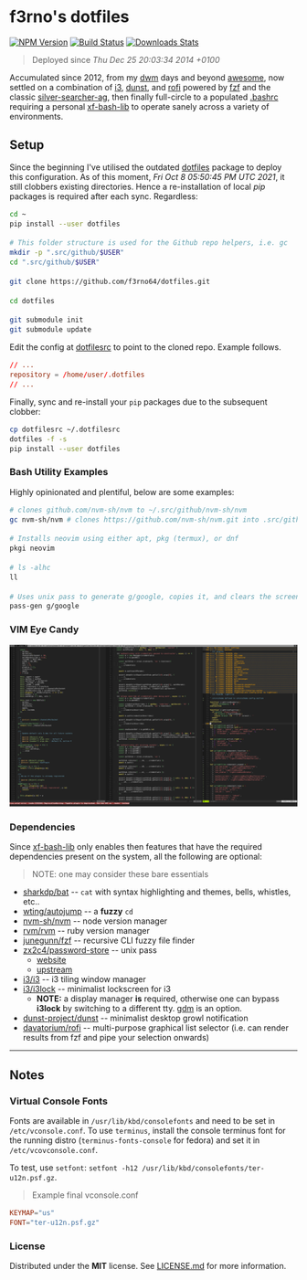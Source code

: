# f3rno's dotfiles

[![NPM Version][npm-image]][npm-url]
[![Build Status][travis-image]][travis-url]
[![Downloads Stats][npm-downloads]][npm-url]

> Deployed since *Thu Dec 25 20:03:34 2014 +0100*

Accumulated since 2012, from my [dwm][dwm-url] days and beyond
[awesome][awesomewm-url], now settled on a combination of [i3][i3-url],
[dunst][dunst-url], and [rofi][rofi-url] powered by [fzf][fzf-url] and the
classic [silver-searcher-ag][ag-url], then finally full-circle to a populated
[.bashrc](.bashrc) requiring a personal [xf-bash-lib](xf-bash-lib-url) to
operate sanely across a variety of environments.

## Setup

Since the beginning I've utilised the outdated [dotfiles][dotfiles-url] package
to deploy this configuration. As of this moment, *Fri Oct  8 05:50:45 PM UTC
2021*, it still clobbers existing directories. Hence a re-installation of local
*pip* packages is required after each sync. Regardless:

```bash
cd ~
pip install --user dotfiles

# This folder structure is used for the Github repo helpers, i.e. gc
mkdir -p ".src/github/$USER"
cd ".src/github/$USER"

git clone https://github.com/f3rno64/dotfiles.git

cd dotfiles

git submodule init
git submodule update
```

Edit the config at [dotfilesrc](dotfilesrc) to point to the cloned repo.
Example follows.

```rc
// ...
repository = /home/user/.dotfiles
// ...
```

Finally, sync and re-install your `pip` packages due to the subsequent clobber:

```bash
cp dotfilesrc ~/.dotfilesrc
dotfiles -f -s
pip install --user dotfiles
```

### Bash Utility Examples

Highly opinionated and plentiful, below are some examples:

```bash
# clones github.com/nvm-sh/nvm to ~/.src/github/nvm-sh/nvm
gc nvm-sh/nvm # clones https://github.com/nvm-sh/nvm.git into .src/github/nvm-sh/nvm

# Installs neovim using either apt, pkg (termux), or dnf
pkgi neovim

# ls -alhc
ll

# Uses unix pass to generate g/google, copies it, and clears the screen
pass-gen g/google
```

### VIM Eye Candy

![VIM config](readme_assets/vim_screenie.png)

### Dependencies

Since [xf-bash-lib][xf-bash-lib-url] only enables then features that have the
required dependencies present on the system, all the following are optional:

> NOTE: one may consider these bare essentials

* [sharkdp/bat][bat-url] -- `cat` with syntax highlighting and themes, bells,
    whistles, etc..
* [wting/autojump][autojump-url] -- a **fuzzy** `cd`
* [nvm-sh/nvm][nvm-url] -- node version manager
* [rvm/rvm][rvm-url] -- ruby version manager
* [junegunn/fzf][fzf-url] -- recursive CLI fuzzy file finder
* [zx2c4/password-store][pass-url] -- unix pass
  * [website][pass-web-url]
  * [upstream][pass-upstream-url]
* [i3/i3][i3-url] -- i3 tiling window manager
* [i3/i3lock][i3lock-url] -- minimalist lockscreen for i3
  * **NOTE:** a display manager **is** required, otherwise one can bypass
        **i3lock** by switching to a different tty. [gdm][gdm-url] is an option.
* [dunst-project/dunst][dunst-url] -- minimalist desktop growl notification
* [davatorium/rofi][rofi-url] -- multi-purpose graphical list selector (i.e.
    can render results from fzf and pipe your selection onwards)

---

## Notes

### Virtual Console Fonts

Fonts are available in `/usr/lib/kbd/consolefonts` and need to be set in
`/etc/vconsole.conf`. To use `terminus`, install the console terminus font for
the running distro (`terminus-fonts-console` for fedora) and set it in
`/etc/vcovconsole.conf`.

To test, use `setfont`:
`setfont -h12 /usr/lib/kbd/consolefonts/ter-u12n.psf.gz`.

> Example final vconsole.conf

```conf
KEYMAP="us"
FONT="ter-u12n.psf.gz"
```

### License

Distributed under the **MIT** license. See [LICENSE.md](/LICENSE.md) for more
information.

[bat-url]: https://github.com/sharkdp/bat
[autojump-url]: https:/github.com/wting/autojump
[nvm-url]: https://github.com/nvm-sh/nvm
[rvm-url]: https//github.com/rvm/rvm
[fzf-url]: https://github.com/junegunn/fzf
[pass-url]: https://github.com/zx2c4/password-store
[pass-web-url]: https://www.passwordstore.org/
[pass-upstream-url]: https://git.zx2c4.com/password-store
[i3-url]: https://github.com/i3/i3
[i3lock-url]: https://github.com/i3/i3lock
[gdm-url]: https://github.com/GNOME/gdm
[dunst-url]: https://gihtub.com/dunst-project/dunst
[rofi-url]: https://github.com/davatorium/rofi
[awesomewm-url]: https://github.com/awesomeWM/awesome
[dwm-url]: https://git.suckless.org/dwm
[ag-url]: https://github.com/ggreer/the_silver_searcher
[xf-bash-lib-url]: https://github.com/f3rno64/xf-bash-lib
[dotfiles-url]: https://github.com/jbernard/dotfiles

[npm-image]: https://img.shields.io/npm/v/@f3rno64/dotfiles.svg?style=flat-square
[npm-url]: https://npmjs.org/package/@f3rno64/dotfiles
[npm-downloads]: https://img.shields.io/npm/dm/@f3rno64/dotfiles.svg?style=flat-square
[travis-image]: https://img.shields.io/travis/f3rno64/dotfiles/master.svg?style=flat-square
[travis-url]: https://travis-ci.org/f3rno64/dotfiles
